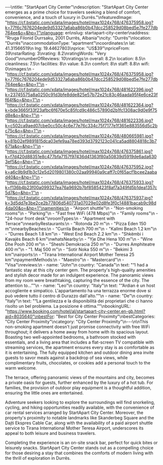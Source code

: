 ---\ntitle: "StartApart City Center"\ndescription: "StartApart City Center emerges as a prime choice for travelers seeking a blend of comfort, convenience, and a touch of luxury in Durrës."\nfeaturedImage: "https://cf.bstatic.com/xdata/images/hotel/max1024x768/476375958.jpg?k=77f6c7676204ede9d53327a6aba86b0b47dcc258529d08bed5e7fe277db764ee&o=&hp=1"\nlanguage: en\nslug: startapart-city-center\naddress: "Rruga Filonid Durrsaku, 2001 Durrës, Albania"\ncity: "Durrës"\nlocation: "Durrës"\naccommodationType: "apartment"\ncoordinates:\n  lat: 41.31566519\n  lng: 19.44627803\nprice: "US$39"\npriceFrom: 39\nstarRating: 3\nrating: 8.2\nratingWords: "Very Good"\nnumberOfReviews: 10\nratings:\n  overall: 8.2\n  location: 8.5\n  cleanliness: 7.5\n  facilities: 8\n  value: 8.3\n  comfort: 8\n  staff: 8.8\n  wifi: 0\nimages:\n  - "https://cf.bstatic.com/xdata/images/hotel/max1024x768/476375958.jpg?k=77f6c7676204ede9d53327a6aba86b0b47dcc258529d08bed5e7fe277db764ee&o=&hp=1"\n  - "https://cf.bstatic.com/xdata/images/hotel/max1024x768/481622396.jpg?k=23745575a8a0250c91d3bfe8dde825e57b72e21c83c46aada95f4e6ce23ff64f&o=&hp=1"\n  - "https://cf.bstatic.com/xdata/images/hotel/max1024x768/481622364.jpg?k=bde3665f33f23afbc6f670e5c85fcd9c486c57890d2b1fc1308ac9d0e9f75d8e&o=&hp=1"\n  - "https://cf.bstatic.com/xdata/images/hotel/max1024x768/481622336.jpg?k=c502ca9aed07cbe0cc50c4c6e77e76c334c75f7177e1f365e883556d5c2bc75c&o=&hp=1"\n  - "https://cf.bstatic.com/xdata/images/hotel/max1024x768/480665981.jpg?k=81b02ef9891815dca03efe9aa78ed393d3792123c041ca5ad8804818c3b7671a&o=&hp=1"\n  - "https://cf.bstatic.com/xdata/images/hotel/max1024x768/476375861.jpg?k=f7d420d88351e8c477bfa7157f97436d41363f80a50839d5919de6ada6303ef5&o=&hp=1"\n  - "https://cf.bstatic.com/xdata/images/hotel/max1024x768/476375952.jpg?k=a6c9b9d1b3c12e5d2019801380c02aa99940a9caff7c0f65acf1bcee2aabad40&o=&hp=1"\n  - "https://cf.bstatic.com/xdata/images/hotel/max1024x768/476375933.jpg?k=f136b4b23f00a099327ea76a9692b7bf8585423f8af7a349fd5b1dea1357c5d7&o=&hp=1"\n  - "https://cf.bstatic.com/xdata/images/hotel/max1024x768/476375937.jpg?k=3d5dd7e3be2ce2b77806d540731a07029e02d8fe3f0c14881bacab9c98d4da00&o=&hp=1"\namenities:\n  - "Airport shuttle"\n  - "Non-smoking rooms"\n  - "Parking"\n  - "Fast free WiFi (478 Mbps)"\n  - "Family rooms"\n  - "24-hour front desk"\nroomTypes:\n  - "Apartment with Terrace"\nnearbyRestaurants:\n  - "Rotonda 20 m"\n  - "Pizza Eden 150 m"\nnearbyBeaches:\n  - "Currila Beach 700 m"\n  - "Kallmi Beach 1.2 km"\n  - "Durres Beach 1.8 km"\n  - "West End Beach 2.2 km"\n  - "Shkëmbi i Kavajës Beach 6 km"\nwhatsNearby:\n  - "Yje Dhe Hena 100 m"\n  - "Wine Dhe Pooh 200 m"\n  - "Sheshi Demokracia 250 m"\n  - "Durres Amphiteatre 400 m"\n  - "1. Maj 500 m"\n  - "Sotir Noka 550 m"\n  - "Bekimi 3 km"\nairports:\n  - "Tirana International Airport Mother Teresa 25 km"\npaymentMethods:\n  - "Maestro"\n  - "Mastercard"\n  - "Visa"\nreviews:\n  - name: "John"\n    country: "Canada"\n    text: "“I had a fantastic stay at this city center gem. The property's high-quality amenities and stylish decor made for an indulgent experience. The panoramic views from my room were breathtaking, capturing the essence of the city. The attention to...”"\n  - name: "Leo"\n    country: "Italy"\n    text: "“Ardian è un host accogliente e simpatico.
L'appartamento ha una terrazza enorme dove si può vedere tutto il centro di Durazzo dall'alto.”"\n  - name: "De"\n    country: "Italy"\n    text: "“La gentilezza e la disponibilità dei proprietari che ci hanno risolto un bel problema. La posizione è ottima.”"\nbookingURL: "https://www.booking.com/hotel/al/startapart-city-center.en-gb.html?aid=8035640"\nbestFor: "Best for City Center Proximity"\nbestCategories: "City Center Proximity"\ncategory: "City Center Proximity"\n---\n\nThis non-smoking apartment doesn't just promise connectivity with free WiFi throughout; it delivers a home away from home with its spacious layout. Boasting two well-appointed bedrooms, a bathroom stocked with essentials, and a living area that includes a flat-screen TV compatible with streaming services, the apartment ensures every stay is as comfortable as it is entertaining. The fully equipped kitchen and outdoor dining area invite guests to savor meals against a backdrop of sea views, while complimentary fruits, chocolates, or cookies add a personal touch to the warm welcome.

The terrace, offering panoramic views of the mountains and city, becomes a private oasis for guests, further enhanced by the luxury of a hot tub. For families, the provision of outdoor play equipment is a thoughtful addition, ensuring the little ones are entertained.

Adventure seekers looking to explore the surroundings will find snorkeling, cycling, and hiking opportunities readily available, with the convenience of car rental services arranged by StartApart City Center. Moreover, the property's proximity to notable landmarks like Skanderbeg Square and the Dajti Ekspres Cable Car, along with the availability of a paid airport shuttle service to Tirana International Mother Teresa Airport, underscores its appeal to both leisure and business travelers.

Completing the experience is an on-site snack bar, perfect for quick bites or leisurely snacks. StartApart City Center stands out as a compelling choice for those desiring a stay that combines the comforts of modern living with the thrill of exploration in Durrës.